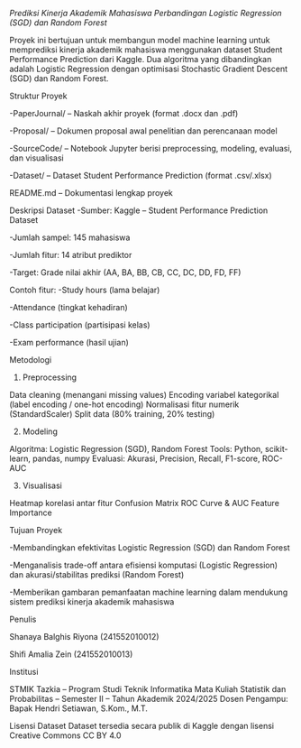 *Prediksi Kinerja Akademik Mahasiswa
Perbandingan Logistic Regression (SGD) dan Random Forest*

Proyek ini bertujuan untuk membangun model machine learning untuk memprediksi kinerja akademik mahasiswa menggunakan dataset Student Performance Prediction dari Kaggle. Dua algoritma yang dibandingkan adalah Logistic Regression dengan optimisasi Stochastic Gradient Descent (SGD) dan Random Forest.

Struktur Proyek

-PaperJournal/ – Naskah akhir proyek (format .docx dan .pdf)

-Proposal/ – Dokumen proposal awal penelitian dan perencanaan model

-SourceCode/ – Notebook Jupyter berisi preprocessing, modeling, evaluasi, dan visualisasi

-Dataset/ – Dataset Student Performance Prediction (format .csv/.xlsx)

README.md – Dokumentasi lengkap proyek

Deskripsi Dataset
-Sumber: Kaggle – Student Performance Prediction Dataset

-Jumlah sampel: 145 mahasiswa

-Jumlah fitur: 14 atribut prediktor

-Target: Grade nilai akhir (AA, BA, BB, CB, CC, DC, DD, FD, FF)

Contoh fitur:
-Study hours (lama belajar)

-Attendance (tingkat kehadiran)

-Class participation (partisipasi kelas)

-Exam performance (hasil ujian)

Metodologi
1. Preprocessing

Data cleaning (menangani missing values)
Encoding variabel kategorikal (label encoding / one-hot encoding)
Normalisasi fitur numerik (StandardScaler)
Split data (80% training, 20% testing)

2. Modeling

Algoritma: Logistic Regression (SGD), Random Forest
Tools: Python, scikit-learn, pandas, numpy
Evaluasi: Akurasi, Precision, Recall, F1-score, ROC-AUC

3. Visualisasi

Heatmap korelasi antar fitur
Confusion Matrix
ROC Curve & AUC
Feature Importance

Tujuan Proyek

-Membandingkan efektivitas Logistic Regression (SGD) dan Random Forest

-Menganalisis trade-off antara efisiensi komputasi (Logistic Regression) dan akurasi/stabilitas prediksi (Random Forest)

-Memberikan gambaran pemanfaatan machine learning dalam mendukung sistem prediksi kinerja akademik mahasiswa

Penulis

Shanaya Balghis Riyona (241552010012)

Shifi Amalia Zein (241552010013)

Institusi

STMIK Tazkia – Program Studi Teknik Informatika
Mata Kuliah Statistik dan Probabilitas – Semester II – Tahun Akademik 2024/2025
Dosen Pengampu: Bapak Hendri Setiawan, S.Kom., M.T.

Lisensi Dataset
Dataset tersedia secara publik di Kaggle dengan lisensi Creative Commons CC BY 4.0




